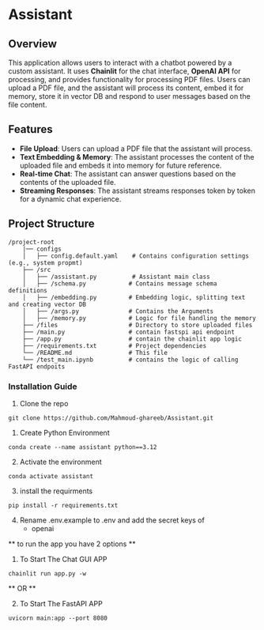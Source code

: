 # Assistant

## Overview

This application allows users to interact with a chatbot powered by a custom assistant. It uses **Chainlit** for the chat interface, **OpenAI API** for processing, and provides functionality for processing PDF files. Users can upload a PDF file, and the assistant will process its content, embed it for memory, store it in vector DB and respond to user messages based on the file content.

## Features

- **File Upload**: Users can upload a PDF file that the assistant will process.
- **Text Embedding & Memory**: The assistant processes the content of the uploaded file and embeds it into memory for future reference.
- **Real-time Chat**: The assistant can answer questions based on the contents of the uploaded file.
- **Streaming Responses**: The assistant streams responses token by token for a dynamic chat experience.

## Project Structure

```
/project-root
    |── configs
    │   ├── config.default.yaml    # Contains configuration settings (e.g., system propmt)
    ├── /src
    │   ├── /assistant.py          # Assistant main class
    │   ├── /schema.py            # Contains message schema definitions
    │   ├── /embedding.py         # Embedding logic, splitting text and creating vector DB
    │   ├── /args.py              # Contains the Arguments
    │   ├── /memory.py            # Logic for file handling the memory
    ├── /files                    # Directory to store uploaded files
    ├── /main.py                  # contain fastspi api endpoint
    ├── /app.py                   # contain the chainlit app logic
    ├── /requirements.txt         # Project dependencies
    └── /README.md                # This file
    └── /test_main.ipynb          # contains the logic of calling FastAPI endpoits

```

### Installation Guide

1. Clone the repo
```shell
git clone https://github.com/Mahmoud-ghareeb/Assistant.git
``` 

1. Create Python Environment
```shell
conda create --name assistant python==3.12
```

2. Activate the environment
```shell
conda activate assistant
```

3. install the requirments
```shell
pip install -r requirements.txt
```

4. Rename .env.example to .env and add the secret keys of 
    - openai


** to run the app you have 2 options **

1. To Start The Chat GUI APP
```shell
chainlit run app.py -w
```

** OR **

2. To Start The FastAPI APP
```shell
uvicorn main:app --port 8080
```
